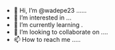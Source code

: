 - 👋 Hi, I’m @wadepe23 ......
- 👀 I’m interested in ...
- 🌱 I’m currently learning .
- 💞️ I’m looking to collaborate on ....
- 📫 How to reach me .....

<!---
wadepe23/wadepe23 is a ✨ special ✨ repository because its `README.md` (this file) appears on your GitHub profile.
You can click the Preview link to take a look at your changes.
--->
